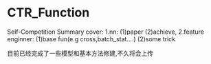 # CTR_Function
Self-Competition Summary
cover:
  1.nn: 
    (1)paper
    (2)achieve, 
  2.feature enginner:
    (1)base fun(e.g cross,batch_stat....)
    (2)some trick

目前已经完成了一些模型和基本方法修建,不久将会上传
